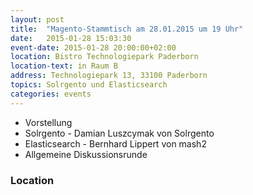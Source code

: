 ```yaml
---
layout: post
title:  "Magento-Stammtisch am 28.01.2015 um 19 Uhr"
date:   2015-01-28 15:03:30
event-date: 2015-01-28 20:00:00+02:00
location: Bistro Technologiepark Paderborn
location-text: in Raum B
address: Technologiepark 13, 33100 Paderborn
topics: Solrgento und Elasticsearch
categories: events
---
```


*  Vorstellung
*  Solrgento - Damian Luszcymak von Solrgento 
*  Elasticsearch - Bernhard Lippert von mash2
*  Allgemeine Diskussionsrunde

### Location
